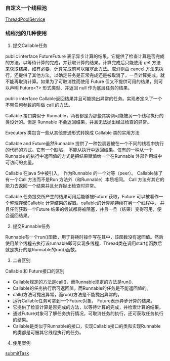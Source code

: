 ### 自定义一个线程池

[ThreadPoolService](./src/main/java/ThreadFactory.java)


### 线程池的几种使用

1. 提交Callable任务

public interface Future<V>Future 表示异步计算的结果。它提供了检查计算是否完成的方法，以等待计算的完成，并获取计算的结果。计算完成后只能使用 get 方法来获取结果，如有必要，计算完成前可以阻塞此方法。取消则由 cancel 方法来执行。还提供了其他方法，以确定任务是正常完成还是被取消了。一旦计算完成，就不能再取消计算。如果为了可取消性而使用 Future 但又不提供可用的结果，则可以声明 Future<?> 形式类型、并返回 null 作为底层任务的结果。

public interface Callable<V>返回结果并且可能抛出异常的任务。实现者定义了一个不带任何参数的叫做 call 的方法。 

Callable 接口类似于 Runnable，两者都是为那些其实例可能被另一个线程执行的类设计的。但是 Runnable 不会返回结果，并且无法抛出经过检查的异常。 

Executors 类包含一些从其他普通形式转换成 Callable 类的实用方法

Callable and Future虽然Runnable 提供了一种包裹要被在一个不同的线程中执行的代码的方式。它有一个缺陷， 不能从执行中返回结果。仅有的一种从一个Runnable 的执行中返回值的方式是把结果赋值给一个在Runnable 外部作用域中可访问的变量。

Callable 在java 5中被引入， 作为Runnable 的一个对等（peer）。 Callable除了有一个Call 方法而不是Run 方法外（和Runnable）本质相同。 Call 方法有其它的能力去返回一个结果并且允许抛出检查时异常。

Callable 任务提交所产生的结果可用后能够被Future 获取，Future 可以被看作一个整理存储Callable 计算结果的容器。callable的计算能持续在另一个线程中， 并且任何获取一个Future 结果的尝试都将被阻塞，并且一旦（结果）变得可用，便会返回结果。

2. 提交Runnable任务

Runnable有一个run()函数，用于将耗时操作写在其中，该函数没有返回值。然后使用某个线程去执行该runnable即可实现多线程，Thread类在调用start()函数后就是执行的是Runnable的run()函数。


3. 二者区别

Callable 和 Future接口的区别

- Callable规定的方法是call()，而Runnable规定的方法是run(). 
- Callable的任务执行后可返回值，而Runnable的任务是不能返回值的。  
- call()方法可抛出异常，而run()方法是不能抛出异常的。 
- 运行Callable任务可拿到一个Future对象， Future表示异步计算的结果。 
- 它提供了检查计算是否完成的方法，以等待计算的完成，并检索计算的结果。 
- 通过Future对象可了解任务执行情况，可取消任务的执行，还可获取任务执行的结果。 
- Callable是类似于Runnable的接口，实现Callable接口的类和实现Runnable的类都是可被其它线程执行的任务。

4. 使用案例

[submitTask](./src/main/java/submittask/MainTask.java)





